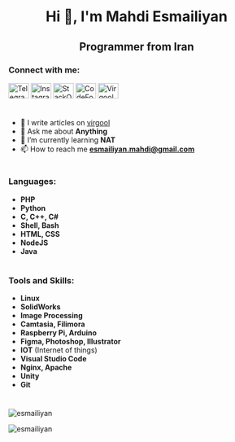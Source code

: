 <h1 align="center"> Hi 👋, I'm Mahdi Esmailiyan </h1>
<h2 align="center"> Programmer from Iran </h2>

<h3 align="left"> Connect with me: </h3>
<p align="left">
<a href="https://t.me/Mahdi_Esmailiyan" target="blank"><img align="center" src="https://cdn.jsdelivr.net/npm/simple-icons@3.0.1/icons/telegram.svg" alt="Telegram" height="30" width="40" /></a>
<a href="https://instagram.com/esmailiyan.mahdi" target="blank"><img align="center" src="https://cdn.jsdelivr.net/npm/simple-icons@3.0.1/icons/instagram.svg" alt="Instagram" height="30" width="40" /></a>
<a href="https://stackoverflow.com/users/14793439/mahdi-esmailiyan" target="blank"><img align="center" src="https://cdn.jsdelivr.net/npm/simple-icons@3.0.1/icons/stackoverflow.svg" alt="StackOverflow" height="30" width="40" /></a>
<a href="https://codeforces.com/profile/MS128" target="blank"><img align="center" src="https://cdn.jsdelivr.net/npm/simple-icons@3.0.1/icons/codeforces.svg" alt="CodeForces" height="30" width="40" /></a>
<a href="https://virgool.io/@esmailiyan" target="blank"><img align="center" src="https://cdn.jsdelivr.net/npm/simple-icons@3.0.1/icons/rss.svg" alt="Virgool" height="30" width="40" /></a>
</p>

<h1 align="center"></h1>

- 📝 I write articles on [virgool](virgool.io/@esmailiyan)
- 💬 Ask me about **Anything**
- 🌱 I’m currently learning **NAT**
- 📫 How to reach me **esmailiyan.mahdi@gmail.com**
<h1 align="center"></h1>

<h3 align="left"> Languages: </h3>

- **PHP**
- **Python**
- **C, C++, C#**
- **Shell, Bash**
- **HTML, CSS**
- **NodeJS**
- **Java**

<h1 align="center"></h1>
<h3 align="left"> Tools and Skills: </h3>

- **Linux**
- **SolidWorks**
- **Image Processing**
- **Camtasia, Filimora**
- **Raspberry Pi, Arduino**
- **Figma, Photoshop, Illustrator**
- **IOT** (Internet of things)
- **Visual Studio Code**
- **Nginx, Apache**
- **Unity**
- **Git**

<h1 align="center"></h1>

<p><img align="center" src="https://github-readme-stats.vercel.app/api/top-langs/?username=t&layout=compact" alt="esmailiyan" /></p>
<p><img align="center" src="https://github-readme-stats.vercel.app/api?username=esmailiyan&show_icons=true" alt="esmailiyan" /></p>
